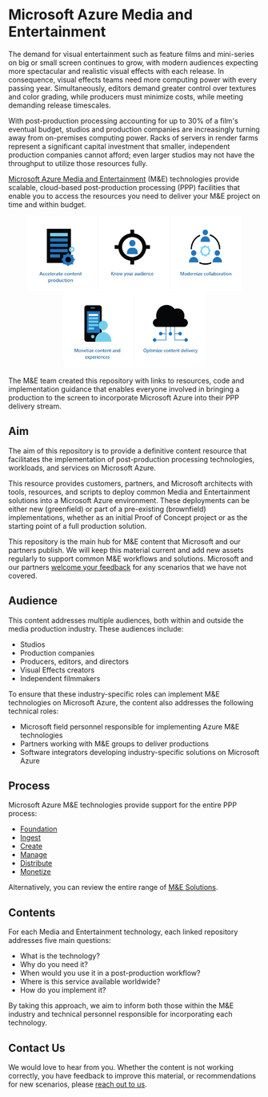 # Microsoft Azure Media and Entertainment

The demand for visual entertainment such as feature films and mini-series on big or small screen continues to grow, with modern audiences expecting more spectacular and realistic visual effects with each release. In consequence, visual effects teams need more computing power with every passing year. Simultaneously, editors demand greater control over textures and color grading, while producers must minimize costs, while meeting demanding release timescales.

With post-production processing accounting for up to 30% of a film's eventual budget, studios and production companies are increasingly turning away from on-premises computing power. Racks of servers in render farms represent a significant capital investment that smaller, independent production companies cannot afford;  even larger studios may not have the throughput to utilize those resources fully.

[Microsoft Azure Media and Entertainment](https://www.microsoft.com/industry/media-entertainment) (M&E) technologies provide scalable, cloud-based post-production processing (PPP) facilities that enable you to access the resources you need to deliver your M&E project on time and within budget.

<p align="center">
  <img src="images/Accelerate.png" width="140" height="150">
  <img src="images/Audience.png" width="140" height="150">
  <img src="images/Modernize.png" width="140" height="150">
  <img src="images/Monetize.png" width="140" height="150">
  <img src="images/Optimize.png" width="140" height="150">
</p>

The M&E team created this repository with links to resources, code and implementation guidance that enables everyone involved in bringing a production to the screen to incorporate Microsoft Azure into their PPP delivery stream.

## Aim

The aim of this repository is to provide a definitive content resource that facilitates the implementation of post-production processing technologies, workloads, and services on Microsoft Azure.

This resource provides customers, partners, and Microsoft architects with tools, resources, and scripts to deploy common Media and Entertainment solutions into a Microsoft Azure environment. These deployments can be either new (greenfield) or part of a pre-existing (brownfield) implementations, whether as an initial Proof of Concept project or as the starting point of a full production solution.

This repository is the main hub for M&E content that Microsoft and our partners publish. We will keep this material current and add new assets regularly to support common M&E workflows and solutions. Microsoft and our partners [welcome your feedback](gitme@microsoft.com) for any scenarios that we have not covered.

## Audience

This content addresses multiple audiences, both within and outside the media production industry. These audiences include:

- Studios
- Production companies
- Producers, editors, and directors
- Visual Effects creators
- Independent filmmakers

To ensure that these industry-specific roles can implement M&E technologies on Microsoft Azure, the content also addresses the following technical roles:

- Microsoft field personnel responsible for implementing Azure M&E technologies
- Partners working with M&E groups to deliver productions
- Software integrators developing industry-specific solutions on Microsoft Azure

## Process

Microsoft Azure M&E technologies provide support for the entire PPP process:

- [Foundation](/Foundation)
- [Ingest](/Ingest)
- [Create](/Create)
- [Manage](/Manage)
- [Distribute](/Distribute)
- [Monetize](/Monetize)

Alternatively, you can review the entire range of [M&E Solutions](/Solutions).

## Contents

For each Media and Entertainment technology, each linked repository addresses five main questions:

- What is the technology?
- Why do you need it?
- When would you use it in a post-production workflow?
- Where is this service available worldwide?
- How do you implement it?

By taking this approach, we aim to inform both those within the M&E industry and technical personnel responsible for incorporating each technology.

## Contact Us

We would love to hear from you. Whether the content is not working correctly, you have feedback to improve this material, or recommendations for new scenarios, please [reach out to us](gitme@microsoft.com).
